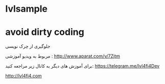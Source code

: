 # lvlsample
# avoid dirty coding

جلوگیری از چرک نویسی

مربوط به ویدیو آموزشی :
http://www.aparat.com/v/7Zjtm

برای آموزش های دیگر به کانال زیر مراجعه کنید:
https://telegram.me/lvl4fi4Dev


http://lvl4fi4.com

